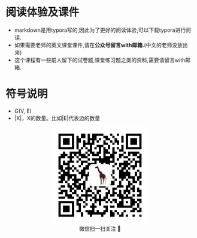 # 阅读体验及课件

* markdown是用typora写的,因此为了更好的阅读体验,可以下载typora进行阅读.
* 如果需要老师的英文课堂课件,请在**公众号留言with邮箱**.(中文的老师没放出来)
* 这个课程有一些前人留下的试卷题,课堂练习题之类的资料,需要请留言with邮箱.

# 符号说明

- G(V, E) 
- |X|，X的数量。比如|E|代表边的数量

<div align=center> <img src=./qrcode_for_gh_7257363aadd8_258.jpg/> </div>
<div align=center>微信扫一扫关注 🙂 </div>

